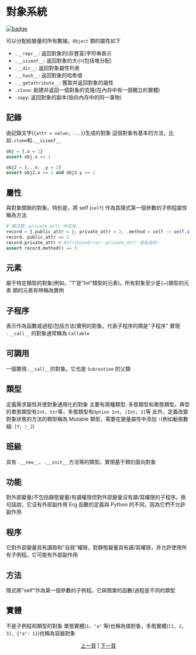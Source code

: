 # 對象系統

[![badge](https://img.shields.io/endpoint.svg?url=https%3A%2F%2Fgezf7g7pd5.execute-api.ap-northeast-1.amazonaws.com%2Fdefault%2Fsource_up_to_date%3Fowner%3Derg-lang%26repos%3Derg%26ref%3Dmain%26path%3Ddoc/EN/syntax/26_object_system.md%26commit_hash%3De959b3e54bfa8cee4929743b0193a129e7525c61)](https://gezf7g7pd5.execute-api.ap-northeast-1.amazonaws.com/default/source_up_to_date?owner=erg-lang&repos=erg&ref=main&path=doc/EN/syntax/26_object_system.md&commit_hash=e959b3e54bfa8cee4929743b0193a129e7525c61)

可以分配給變量的所有數據。`Object` 類的屬性如下

* `.__repr__`: 返回對象的(非豐富)字符串表示
* `.__sizeof__`: 返回對象的大小(包括堆分配)
* `.__dir__`: 返回對象屬性列表
* `.__hash__`: 返回對象的哈希值
* `.__getattribute__`: 獲取并返回對象的屬性
* `.clone`: 創建并返回一個對象的克隆(在內存中有一個獨立的實體)
* `.copy`: 返回對象的副本(指向內存中的同一事物)

## 記錄

由記錄文字(`{attr = value; ...}`)生成的對象
這個對象有基本的方法，比如`.clone`和`.__sizeof__`

```python
obj = {.x = 1}
assert obj.x == 1

obj2 = {...x; .y = 2}
assert obj2.x == 1 and obj2.y == 2
```

## 屬性

與對象關聯的對象。特別是，將 self (`self`) 作為其隱式第一個參數的子例程屬性稱為方法

```python
# 請注意，private_attr 中沒有`.`
record = {.public_attr = j; private_attr = 2; .method = self -> self.i + 1}
record. public_attr == 2
record.private_attr # AttributeError: private_attr 是私有的
assert record.method() == 3
```

## 元素

屬于特定類型的對象(例如，"1"是"Int"類型的元素)。所有對象至少是`{=}`類型的元素
類的元素有時稱為實例

## 子程序

表示作為函數或過程(包括方法)實例的對象。代表子程序的類是"子程序"
實現 `.__call__` 的對象通常稱為 `Callable`

## 可調用

一個實現`.__call__`的對象。它也是 `Subroutine` 的父類

## 類型

定義需求屬性并使對象通用化的對象
主要有兩種類型: 多態類型和單態類型。典型的單態類型有`Int`、`Str`等，多態類型有`Option Int`、`[Int; 3]`等
此外，定義改變對象狀態的方法的類型稱為 Mutable 類型，需要在變量屬性中添加 `!`(例如動態數組: `[T; !_]`)

## 班級

具有 `.__new__`、`.__init__` 方法等的類型。實現基于類的面向對象

## 功能

對外部變量(不包括靜態變量)有讀權限但對外部變量沒有讀/寫權限的子程序。換句話說，它沒有外部副作用
Erg 函數的定義與 Python 的不同，因為它們不允許副作用

## 程序

它對外部變量具有讀取和"自我"權限，對靜態變量具有讀/寫權限，并允許使用所有子例程。它可能有外部副作用

## 方法

隱式將"self"作為第一個參數的子例程。它與簡單的函數/過程是不同的類型

## 實體

不是子例程和類型的對象
單態實體(`1`、`"a"` 等)也稱為值對象，多態實體(`[1, 2, 3], {"a": 1}`)也稱為容器對象

<p align='center'>
    <a href='./25_module.md'>上一頁</a> | <a href='./27_pattern_matching.md'>下一頁</a>
</p>